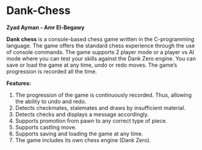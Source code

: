 # Dank-Chess
**Zyad Ayman - Amr El-Begawy**

**Dank chess** is a console-based chess game written in the C-programming language. The game offers the standard chess experience through the use of console commands.
The game supports 2 player mode or a player vs AI mode where you can test your skills against the Dank Zero engine.
You can save or load the game at any time, undo or redo moves. The game’s progression is recorded all the time.

**Features:**
  1. The progression of the game is continuously recorded. Thus, allowing the ability to undo and redo.
  2. Detects checkmates, stalemates and draws by insufficient material.
  3. Detects checks and displays a message accordingly.
  4. Supports promotion from pawn to any correct type of piece.
  5. Supports castling move.
  6. Supports saving and loading the game at any time.
  7. The game includes its own chess engine (Dank Zero).
